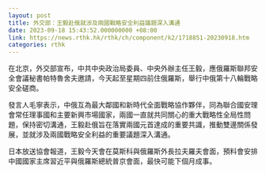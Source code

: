 ```yaml
---
layout: post
title: 外交部：王毅赴俄就涉及兩國戰略安全利益議題深入溝通
date: 2023-09-18 15:43:52.000000000 +08:00
link: https://news.rthk.hk/rthk/ch/component/k2/1718851-20230918.htm
categories: rthk
---
```


在北京，外交部宣布，中共中央政治局委員、中央外辦主任王毅，應俄羅斯聯邦安全會議秘書帕特魯舍夫邀請，今天起至星期四前住俄羅斯，舉行中俄第十八輪戰略安全磋商。

發言人毛寧表示，中俄互為最大鄰國和新時代全面戰略協作夥伴，同為聯合國安理會常任理事國和主要新興市場國家，兩國一直就共同關心的重大戰略性全局性問題，保持密切溝通，王毅赴俄旨在落實兩國元首達成的重要共識，推動雙邊關係發展，並就涉及兩國戰略安全利益的重要議題深入溝通。

日本放送協會報道，王毅今天會在莫斯科與俄羅斯外長拉夫羅夫會面，預料會安排中國國家主席習近平與俄羅斯總統普京會面，最快可能下個月成事。
